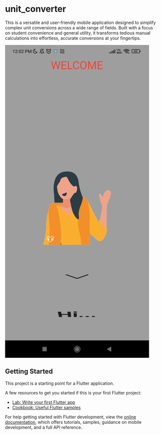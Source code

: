 # unit_converter

This is a versatile and user-friendly mobile application designed to simplify complex unit conversions across a wide range of fields. Built with a focus on student convenience and general utility, it transforms tedious manual calculations into effortless, accurate conversions at your fingertips.


![Main screen of the Unit Converter app showing conversion categories](assets/images/img6.jpg)

## Getting Started

This project is a starting point for a Flutter application.

A few resources to get you started if this is your first Flutter project:

- [Lab: Write your first Flutter app](https://docs.flutter.dev/get-started/codelab)
- [Cookbook: Useful Flutter samples](https://docs.flutter.dev/cookbook)

For help getting started with Flutter development, view the
[online documentation](https://docs.flutter.dev/), which offers tutorials,
samples, guidance on mobile development, and a full API reference.
